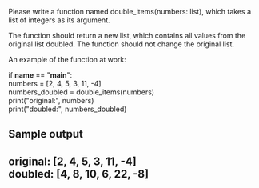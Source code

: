 Please write a function named double_items(numbers: list), which takes a list of integers as its argument.

The function should return a new list, which contains all values from the original list doubled. The function should not change the original list.

An example of the function at work:  

if __name__ == "__main__":  
        numbers = [2, 4, 5, 3, 11, -4]  
        numbers_doubled = double_items(numbers)  
        print("original:", numbers)  
        print("doubled:", numbers_doubled)  
    
Sample output
-----
original: [2, 4, 5, 3, 11, -4]  
doubled: [4, 8, 10, 6, 22, -8]  
-----
